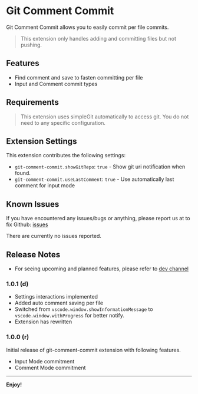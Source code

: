 # Git Comment Commit

Git Comment Commit allows you to easily commit per file commits.

> This extension only handles adding and committing files but not pushing.

## Features

- Find comment and save to fasten committing per file
- Input and Comment commit types

## Requirements

> This extension uses simpleGit automatically to access git. You do not need to any specific configuration.

## Extension Settings

This extension contributes the following settings:

* `git-comment-commit.showGitRepo`: `true` - Show git uri notification when found.
* `git-comment-commit.useLastComment`: `true` - Use automatically last comment for input mode

## Known Issues

If you have encountered any issues/bugs or anything, please report us at to fix Github: [issues](https://github.com/iPatavatsizz/git-comment-commit/issues)

There are currently no issues reported.

## Release Notes

- For seeing upcoming and planned features, please refer to [dev channel](https://github.com/iPatavatsizz/git-comment-commit/tree/dev)

### 1.0.1 (d)

* Settings interactions implemented
* Added auto comment saving per file
* Switched from `vscode.window.showInformationMessage` to `vscode.window.withProgress` for better notify.
* Extension has rewritten

### 1.0.0 (r)

Initial release of git-comment-commit extension with following features.

* Input Mode commitment
* Comment Mode commitment

---

**Enjoy!**
